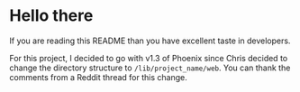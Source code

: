 # Hello there
If you are reading this README than you have excellent taste in developers.        

For this project, I decided to go with v1.3 of Phoenix since Chris decided to 
change the directory structure to `/lib/project_name/web`. You can thank the 
comments from a Reddit thread for this change. 
